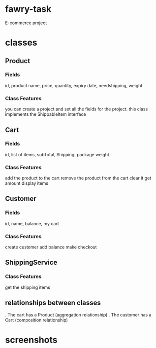 # fawry-task
E-commerce project 
# classes 
## Product
### Fields 
id, product name, price, quantity, expiry date, needshipping, weight
### Class Features
you can create a project and set all the fields for the project.
this class implements the ShippableItem interface
## Cart
### Fields 
id, list of items, subTotal, Shipping, package weight
### Class Features
add the product to the cart 
remove the product from the cart
clear it
get amount
display items
## Customer
### Fields 
id, name, balance, my cart
### Class Features
create customer add balance 
make checkout 
## ShippingService
### Class Features
get the shipping items

## relationships between classes
. The cart has a Product (aggregation relationship)
. The customer has a Cart (composition relationship)
# screenshots
